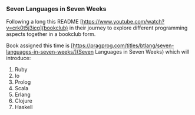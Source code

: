 ### Seven Languages in Seven Weeks

Following a long this README [https://www.youtube.com/watch?v=crk0t5j3icg](bookclub) in their journey
to explore different programming aspects together in a bookclub form.

Book assigned this time is [https://pragprog.com/titles/btlang/seven-languages-in-seven-weeks/](Seven Languages in Seven Weeks)
which will introduce:

1. Ruby
2. Io
3. Prolog
4. Scala
5. Erlang
6. Clojure
7. Haskell
